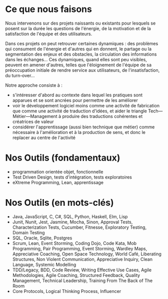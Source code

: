 
# Ce que nous faisons

Nous intervenons sur des projets naissants ou existants pour lesquels se posent sur la durée les questions de l'énergie, de la motivation et de la satisfaction de l'équipe et des utilisateurs.

Dans ces projets on peut retrouver certaines dynamiques : des problèmes qui consument de l'énergie et d'autres qui en donnent, le partage ou la segmentation des enjeux et des obstacles, la circulation des informations dans les échanges… Ces dynamiques, quand elles sont peu visibles, peuvent en amener d'autres, telles que l'éloignement de l'équipe de sa préoccupation initiale de rendre service aux utilisateurs, de l'insatisfaction, du turn-over…

Notre approche consiste à :
- s'intéresser d'abord au contexte dans lequel les pratiques sont apparues et se sont ancrées pour permettre de les améliorer
- voir le développement logiciel moins comme une activité de fabrication que comme une activité de traduction d'idées, et aider le triangle Tech—Métier—Management à produire des traductions cohérentes et créatrices de valeur
- considérer l'apprentissage (aussi bien technique que métier) comme nécessaire à l'amélioration et à la production de sens, et donc le replacer au centre de l'activité

# Nos Outils (fondamentaux)

- programmation orientée objet, fonctionnelle
- Test Driven Design, tests d'intégration, tests exploratoires
- eXtreme Programming, Lean, apprentissage

# Nos Outils (en mots-clés)

- Java, JavaScript, C, C#, SQL, Python, Haskell, Elm, Lisp
- Junit, Nunit, Jest, Jasmine, Mocha, Sinon, Approval Tests, Characterization Tests, Cucumber, Fitnesse, Exploratory Testing, Domain Testing
- SQL, Oracle, Sqlite, Postgres
- Scrum, Lean, Event Storming, Coding Dojo, Code Kata, Mob Programming, Pair Programming, Event Storming, Wardley Maps, Appreciative Coaching, Open Space Technology, World Café, Liberating Structures, Non Violent Communication, Appreciative Inquiry, Clean Language, Systemic Modelling
- TDD/Legacy, BDD, Code Review, Writing Effective Use Cases, Agile Methodologies, Agile Coaching, Structured Feedback, Quality Management, Technical Leadership, Training From The Back of The Room
- Core Protocols, Logical Thinking Process, Influencer
